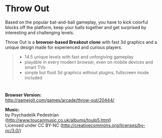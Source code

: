 # Throw Out

Based on the popular bat-and-ball gameplay, you have to kick colorful blocks off the platform, keep your balls together and get surprised by interesting and challenging levels.

Throw Out is a **browser-based Breakout clone** with fast 3d graphics and a unique design made for experienced and curious players.

> - 14.5 unique levels with fast and unforgiving gameplay
> - playable in every modern browser, even on mobile devices and smart TVs
> - simple but fluid 3d graphics without plugins, fullscreen mode included

#

**Browser Version:**  
<http://gamejolt.com/games/arcade/throw-out/20444/>

**Music:**  
by Psychadelik Pedestrian (<http://www.toucanmusic.co.uk/albums/toulp5.html>)  
Licensed under CC BY-NC (<http://creativecommons.org/licenses/by-nc/3.0/>)